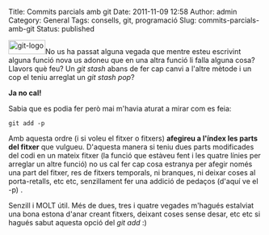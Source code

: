 Title: Commits parcials amb git
Date: 2011-11-09 12:58
Author: admin
Category: General
Tags: consells, git, programació
Slug: commits-parcials-amb-git
Status: published

[<img src="http://gil.badall.net/wp-content/uploads/2009/03/git-logo.png" title="git-logo" class="size-full wp-image-540 alignright" width="73" height="28" />](http://gil.badall.net/wp-content/uploads/2009/03/git-logo.png)No us ha passat alguna vegada que mentre esteu escrivint alguna funció nova us adoneu que en una altra funció li falla alguna cosa? Llavors què feu? Un *git stash* abans de fer cap canvi a l'altre mètode i un cop el teniu arreglat un *git stash pop*?

**Ja no cal!**

Sabia que es podia fer però mai m'havia aturat a mirar com es feia:

    git add -p

Amb aquesta ordre (i si voleu el fitxer o fitxers) **afegireu a l'índex les parts del fitxer** que vulgueu. D'aquesta manera si teniu dues parts modificades del codi en un mateix fitxer (la funció que estàveu fent i les quatre línies per arreglar un altre funció) no us cal fer cap cosa estranya per afegir només una part del fitxer, res de fitxers temporals, ni branques, ni deixar coses al porta-retalls, etc etc, senzillament fer una addició de pedaços (d'aquí ve el -p) .

Senzill i MOLT útil. Més de dues, tres i quatre vegades m'hagués estalviat una bona estona d'anar creant fitxers, deixant coses sense desar, etc etc si hagués sabut aquesta opció del *git add* :)
